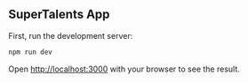 ## SuperTalents App

First, run the development server:

```bash
npm run dev
```

Open [http://localhost:3000](http://localhost:3000) with your browser to see the result.
